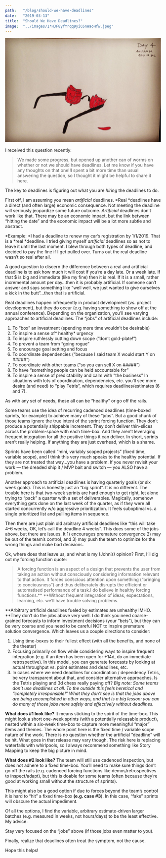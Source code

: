 ```yaml
---
path:	"/blog/should-we-have-deadlines"
date:	"2019-03-13"
title:	"Should We Have Deadlines?"
image:	"../images/1*HJF8yfYrqq9yiC6nWaoHfw.jpeg"
---
```


![](../images/1*HJF8yfYrqq9yiC6nWaoHfw.jpeg)

I received this question recently:


> We made some progress, but opened up another can of worms on whether or not we should have deadlines. Let me know if you have any thoughts on that one!!I spent a bit more time than usual answering the question, so I thought it might be helpful to share it here.

The key to deadlines is figuring out what you are *hiring* the deadlines to do.

First off, I am assuming you mean *artificial* deadlines. *Real *deadlines have a direct (and often large) economic consequence. Not meeting the deadline will seriously jeopardize some future outcome. *Artificial* deadlines don’t work like that. There may be an economic impact, but the link between “hitting the date” and the economic impact will be a lot more subtle and abstract.

*Example: *I had a deadline to renew my car’s registration by 1/1/2019. That is a *real *deadline. I tried giving myself *artificial* deadlines so as not to leave it until the last moment. I blew through both types of deadline, and decided to pay the fine if I get pulled over. Turns out the real deadline wasn’t so real after all.

A good question to discern the difference between a real and artificial deadline is to ask how much it will cost if you’re a day late. Or a week late. If that $ is big and immediate (like my fine) then it is real. If it is a small, rather incremental amount per day…then it is probably artificial. If someone can’t answer and says something like “well well, we just wanted to give ourselves a kick in the butt”…then that is artificial.

Real deadlines happen infrequently in product development (vs. project development), but they do occur (e.g. having something to show off at the annual conference). Depending on the organization, you’ll see varying approaches to artificial deadlines. The “jobs” of artificial deadlines include:

1. To “box” an investment (spending more time wouldn’t be desirable)
2. To inspire a sense of* healthy* urgency
3. To inspire ruthlessly cutting down scope (“don’t gold-plate!”)
4. To prevent a team from “going rogue”
5. To encourage goal setting and focus
6. To coordinate dependencies (“because I said team X would start Y on #####”)
7. To coordinate with other teams (“so you can sell X on #####”)
8. To have “something people can be held accountable for”
9. To inspire a sense of predictability and calm with “the business”
In situations with lots of coordination, dependencies, etc. you’ll see more desire (and need) to “play Tetris”, which requires deadlines/estimates (6 and 7).

As with any set of needs, these all can be “healthy” or go off the rails.

Some teams use the idea of recurring cadenced deadlines (time-boxed sprints, for example) to achieve many of these “jobs”. But a good chunk of those teams ignore the true intent of the sprint forcing function. They don’t produce a potentially shippable increment. They don’t deliver thin-slices across the problem-space with each time-box. And they aren’t leveraging frequent integration for all the positive things it can deliver. In short, sprints aren’t really helping. If anything they are just overhead, which is a shame.

Sprints have been called “mini, variably scoped projects” (fixed time, variable scope), and I think this very much speaks to the healthy potential. If they are not treated that way…you have a problem. If you never revisit your work — the dreaded ship it / MVP bait and switch — you ALSO have a problem.

Another approach to artificial deadlines is having quarterly goals (or six week goals). This is honestly just an “big sprint”. It is no different. The trouble here is that two-week sprints are hard enough to get right, let alone trying to “pack” a quarter with a set of deliverables. Magically, somehow everything gets done on the last week of the quarter, as if they were all started concurrently w/o aggressive prioritization. It feels suboptimal vs. a single prioritized list and pulling items in sequence.

Then there are just plain old arbitrary artificial deadlines like “this will take 4–6 weeks, OK, let’s call the deadline 4 weeks”. This does some of the jobs above, but there are issues. It 1) encourages premature convergence 2) may be out of the team’s control, and 3) may push the team to optimize for the wrong things and make bad decisions.

Ok, where does that leave us, and what is my (John’s) opinion? First, I’ll dig out my forcing function quote:


> A forcing function is an aspect of a design that prevents the user from taking an action without consciously considering information relevant to that action. It forces conscious attention upon something (“bringing to conciousness”) and thus deliberately disrupts the efficient or automatised performance of a task.I do believe in healthy forcing functions.** **Without frequent integration of ideas, expectations, learning, etc. we’ll have trouble solving problems.

**Arbitrary artificial deadlines fueled by estimates are unhealthy IMHO. **They don’t do the jobs above very well. I do think you need coarse-grained forecasts to inform investment decisions (your “bets”), but they can be very coarse and you need to be careful NOT to inspire premature solution convergence. Which leaves us a couple directions to consider:

1. Using time-boxes to their fullest effect (with all the benefits, and none of the theater)
2. Focusing primarily on flow while considering ways to inspire frequent integration (e.g. if an item has been open for +14d, do an immediate retrospective). In this model, you can generate forecasts by looking at actual throughput vs. point estimates and deadlines, etc.
3. In cases where we need deadlines for coordination / dependency Tetris, be very transparent about that, and consider alternative approaches. Is the Tetris playing and 3d chess really paying off?
*Big note: Some teams don’t use deadlines at all. To the outside this feels heretical and “completely irresponsible!” What they don’t see is that the jobs above are being accomplished in other ways, and that is a big lesson: you can do many of those jobs more safely and effectively without deadlines.*

**What does #1 look like?** It means sticking to the spirit of the time-box. This might look a short one-week sprints (with a potentially releasable product), nested within a six-week time-box to capture more meaningful “major” items and themes. The whole point here is the fixed time / variable scope nature of the work. There is no question whether the artificial “deadline” will be hit. What goes in that release may vary though. The risk here is replacing waterfalls with whirlpools, so I always recommend something like Story Mapping to keep the big picture in mind.

**What does #2 look like?** The team will still use cadenced inspection, but does not adhere to a fixed time-box. You’ll need to make sure things don’t go off the rails (e.g. cadenced forcing functions like demos/retrospectives to inspect/adapt), but this is doable for some teams (often because they’re good at working small without the structure of sprints).

This might also be a good option if due to forces beyond the team’s control it is hard to “hit” a fixed time-box **(e.g. case #3**). In this case, “fake” sprints will obscure the actual impediment.

Of all the options, I find the variable, arbitrary estimate-driven larger batches (e.g. measured in weeks, not hours/days) to be the least effective. My advice:

Stay very focused on the “jobs” above (if those jobs even matter to you).

Finally, realize that deadlines often treat the symptom, not the cause.

Hope this helps!

